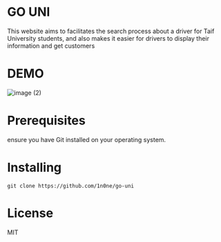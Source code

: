 <h1>GO UNI</h1>
This website aims to facilitates the search process about a driver for Taif University students, and also makes it easier for drivers to display their information and get customers

<h1>DEMO </h1>

![image (2)](https://github.com/1n0ne/go-uni/assets/90569504/45228930-c9ad-4f28-9109-c1a20bf040f7)
<h1>Prerequisites </h1>
ensure you have Git installed on your operating system.
<h1>Installing </h1>



```
git clone https://github.com/1n0ne/go-uni
```
<h1>License </h1>
MIT
